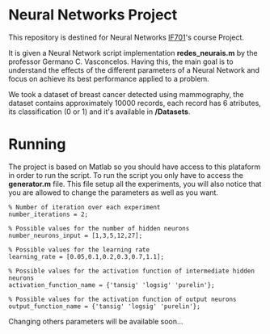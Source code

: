 # Neural Networks Project

This repository is destined for Neural Networks [IF701](http://www.cin.ufpe.br/~gcv/web_lci/intro.html "IF701")'s course Project.

It is given a Neural Network script implementation **redes_neurais.m** by the professor Germano C. Vasconcelos. Having this, the main goal is to understand the effects of the different parameters of a Neural Network and focus on achieve its best performance applied to a problem.

We took a dataset of breast cancer detected using mammography, the dataset contains approximately 10000 records, each record has 6 atributes, its classification (0 or 1) and it's available in **/Datasets**.

# Running

The project is based on Matlab so you should have access to this plataform in order to run the script.
To run the script you only have to access the **generator.m** file. This file setup all the experiments, you will also notice that you are allowed to change the parameters as well as you want.

```
% Number of iteration over each experiment
number_iterations = 2;

% Possible values for the number of hidden neurons
number_neurons_input = [1,3,5,12,27];

% Possible values for the learning rate
learning_rate = [0.05,0.1,0.2,0.3,0.7,1.1];

% Possible values for the activation function of intermediate hidden neurons
activation_function_name = {'tansig' 'logsig' 'purelin'};

% Possible values for the activation function of output neurons
output_function_name = {'tansig' 'logsig' 'purelin'};
```

Changing others parameters will be available soon...